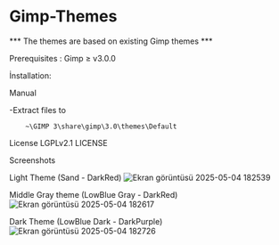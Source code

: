 # Gimp-Themes

*** The themes are based on existing Gimp themes ***

Prerequisites : Gimp ≥ v3.0.0

İnstallation:

Manual

-Extract files to 

        ~\GIMP 3\share\gimp\3.0\themes\Default
License
LGPLv2.1 LICENSE

Screenshots

Light Theme (Sand - DarkRed)
![Ekran görüntüsü 2025-05-04 182539](https://github.com/user-attachments/assets/34c5cfef-85d2-457d-8589-2f4bf4aaf283)

Middle Gray theme (LowBlue Gray - DarkRed)
![Ekran görüntüsü 2025-05-04 182617](https://github.com/user-attachments/assets/3923cbaa-90c5-49a9-b46a-61c8a6a5b82b)

Dark Theme (LowBlue Dark - DarkPurple)
![Ekran görüntüsü 2025-05-04 182726](https://github.com/user-attachments/assets/99fa0883-9c57-44f6-9f33-c67ea0bd5fd0)
